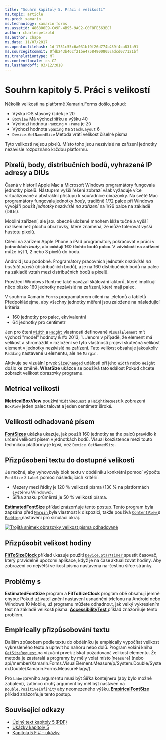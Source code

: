 ```yaml
---
title: "Souhrn kapitoly 5. Práci s velikostí"
ms.topic: article
ms.prod: xamarin
ms.technology: xamarin-forms
ms.assetid: 486800E9-C09F-4B95-9AC2-C0F8FE563BCF
author: charlespetzold
ms.author: chape
ms.date: 11/07/2017
ms.openlocfilehash: 1df1751c55c6a031bf9f26d774b739f4ca83fa91
ms.sourcegitcommit: 0fdb243b46cf21be47584900805cadcd077121bf
ms.translationtype: MT
ms.contentlocale: cs-CZ
ms.lasthandoff: 03/12/2018
---
```

# <a name="summary-of-chapter-5-dealing-with-sizes"></a>Souhrn kapitoly 5. Práci s velikostí

Několik velikosti na platformě Xamarin.Forms došlo, pokud:

- Výška iOS stavový řádek je 20
- `BoxView` Má výchozí šířku a výšku 40
- Výchozí hodnota `Padding` v `Frame` je 20
- Výchozí hodnota `Spacing` na `StackLayout` 6
- `Device.GetNamedSize` Metoda vrátí velikost číselné písma

Tyto velikosti nejsou pixelů. Místo toho jsou nezávislé na zařízení jednotky nezávisle rozpoznáno každou platformu.

## <a name="pixels-points-dps-dips-and-dius"></a>Pixelů, body, distribučních bodů, vyhrazené IP adresy a DIUs

Časná v historií Apple Mac a Microsoft Windows programátory fungovala jednotky pixelů. Nástupem vyšší řešení zobrazí však vyžaduje více virtualizované a abstraktní přístupu k souřadnice obrazovky. Na světě Mac programátory fungovala jednotky *body*, tradičně 1/72 palce při Windows vývojáři použít *jednotky nezávislé na zařízení* na 1/96 palce na základě (DIUs).

Mobilní zařízení, ale jsou obecně uložené mnohem blíže tučné a vyšší rozlišení než plochu obrazovky, které znamená, že může tolerovat vyšší hustotu pixelů.

Cílení na zařízení Apple iPhone a iPad programátory pokračovat v práci v jednotkách *body*, ale existují 160 těchto bodů palec. V závislosti na zařízení může být 1, 2 nebo 3 pixelů do bodu.

Android jsou podobné. Programátory pracovních jednotek *nezávislé na hustotě pixelů* (distribučních bodů), a je na 160 distribučních bodů na palec na základě vztah mezi distribučních bodů a pixelů.

Prostředí Windows Runtime také navázal škálování faktorů, které implikují něco blízko 160 jednotky nezávislé na zařízení, které mají palec.

V souhrnu Xamarin.Forms programátorem cílení na telefonů a tabletů Předpokládejme, aby všechny jednotky měření jsou založené na následující kritéria:

- 160 jednotky pro palec, ekvivalentní
- 64 jednotky pro centimetr

Jen pro čtení [ `Width` ](https://developer.xamarin.com/api/property/Xamarin.Forms.VisualElement.Width/) a [ `Height` ](https://developer.xamarin.com/api/property/Xamarin.Forms.VisualElement.Height/) vlastnosti definované `VisualElement` mít výchozí "model" hodnoty & #x 2013; 1. Jenom v případě, že element má velikost a shromáždit v rozložení se tyto vlastnosti projeví skutečná velikost element v jednotky nezávislé na zařízení. Tato velikost obsahuje jakoukoliv `Padding` nastavené u elementu, ale ne `Margin`.

Aktivuje se vizuální prvek [ `SizeChanged` ](https://developer.xamarin.com/api/event/Xamarin.Forms.VisualElement.SizeChanged/) události při jeho `Width` nebo `Height` došlo ke změně. [ **WhatSize** ](https://github.com/xamarin/xamarin-forms-book-samples/tree/master/Chapter05/WhatSize) ukázce se používá tato událost Pokud chcete zobrazit velikost obrazovky programu.

## <a name="metrical-sizes"></a>Metrical velikosti

[ **MetricalBoxView** ](https://github.com/xamarin/xamarin-forms-book-samples/tree/master/Chapter05/MetricalBoxView) používá [ `WidthRequest` ](https://developer.xamarin.com/api/property/Xamarin.Forms.VisualElement.WidthRequest/) a [ `HeightRequest` ](https://developer.xamarin.com/api/property/Xamarin.Forms.VisualElement.HeightRequest/) k zobrazení `BoxView` jeden palec talovat a jeden centimetr široké.

## <a name="estimated-font-sizes"></a>Velikosti odhadované písem

[ **FontSizes** ](https://github.com/xamarin/xamarin-forms-book-samples/tree/master/Chapter05/FontSizes) ukázka ukazuje, jak použít 160 jednotky na the palců pravidlo k určení velikosti písem v jednotkách bodů. Visual konzistence mezi touto technikou platformy je lepší, než `Device.GetNamedSize`.

## <a name="fitting-text-to-available-size"></a>Přizpůsobení textu do dostupné velikosti

Je možné, aby vyhovovaly blok textu v obdélníku konkrétní pomocí výpočtu `FontSize` z `Label` pomocí následujících kritérií:

- Mezery mezi řádky je 120 % velikosti písma (130 % na platformách systému Windows).
- Šířka znaku průměrná je 50 % velikosti písma.

[ **EstimatedFontSize** ](https://github.com/xamarin/xamarin-forms-book-samples/tree/master/Chapter05/EstimatedFontSize) příklad znázorňuje tento postup. Tento program byla zapsána před [ `Margin` ](https://developer.xamarin.com/api/property/Xamarin.Forms.View.Margin/) byla vlastnost k dispozici, takže používá [ `ContentView` ](https://developer.xamarin.com/api/type/Xamarin.Forms.ContentView/) s [ `Padding` ](https://developer.xamarin.com/api/property/Xamarin.Forms.Layout.Padding/) nastavení pro simulaci okraj.

[![Trojitá snímek obrazovky velikost písma odhadované](images/ch05fg07-small.png "Text nevejde do dostupné velikosti")](images/ch05fg07-large.png#lightbox "Text nevejde do dostupné velikosti")

## <a name="a-fit-to-size-clock"></a>Přizpůsobit velikost hodiny

[ **FitToSizeClock** ](https://github.com/xamarin/xamarin-forms-book-samples/tree/master/Chapter05/FitToSizeClock) příklad ukazuje použití [ `Device.StartTimer` ](https://developer.xamarin.com/api/member/Xamarin.Forms.Device.StartTimer/p/System.TimeSpan/System.Func%7BSystem.Boolean%7D/) spustit časovač, který pravidelně upozorní aplikace, když je na čase aktualizovat hodiny. Aby zobrazení co největší velikost písma nastavena na-šestinu šířce stránky.

## <a name="accessibility-issues"></a>Problémy s

**EstimatedFontSize** program a **FitToSizeClock** program obě obsahují jemně chybu: Pokud uživatel změní nastavení usnadnění telefonu na Android nebo Windows 10 Mobile, už programu můžete odhadnout, jak velký vykreslením text na základě velikosti písma. [ **AccessibilityTest** ](https://github.com/xamarin/xamarin-forms-book-samples/tree/master/Chapter05/AccessibilityTest) příklad znázorňuje tento problém.

## <a name="empirically-fitting-text"></a>Empirically přizpůsobování textu

Dalším způsobem podle textu do obdélníku je empirically vypočítat velikost vykresleného textu a upravit ho nahoru nebo dolů. Program volání kniha [ `GetSizeRequest` ](https://developer.xamarin.com/api/member/Xamarin.Forms.VisualElement.GetSizeRequest/p/System.Double/System.Double/) na vizuální prvek získat požadovaná velikost elementu. Že metoda je zastaralá a programy by měly volat místo [`Measure`] (nebo api/member/Xamarin.Forms.VisualElement.Measure/p/System.Double/System.Double/Xamarin.Forms.MeasureFlags/).

Pro `Label`prvního argumentu musí být Šířka kontejneru (aby bylo možné zabalení), zatímco druhý argument by měl být nastaven na `Double.PositiveInfinity` aby neomezeného výšku. [ **EmpiricalFontSize** ](https://github.com/xamarin/xamarin-forms-book-samples/tree/master/Chapter05/EmpiricalFontSize) příklad znázorňuje tento postup.



## <a name="related-links"></a>Související odkazy

- [Úplný text kapitoly 5 (PDF)](https://download.xamarin.com/developer/xamarin-forms-book/XamarinFormsBook-Ch05-Apr2016.pdf)
- [Ukázky kapitoly 5](https://github.com/xamarin/xamarin-forms-book-samples/tree/master/Chapter05)
- [Kapitola 5 F # – ukázky](https://github.com/xamarin/xamarin-forms-book-samples/tree/master/Chapter05/FS)
